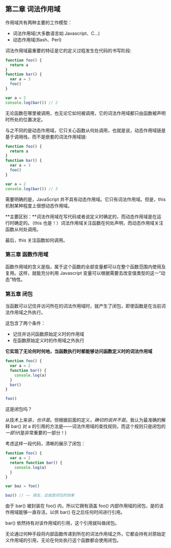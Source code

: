 
## 第二章 词法作用域
作用域共有两种主要的工作模型：
* 词法作用域(大多数语言如 Javascript、C...)
* 动态作用域(Bash、Perl)

词法作用域最重要的特征是它的定义过程发生在代码的书写阶段:
````js
function foo() {
  return a
}
function bar() {
  var a = 3
  foo()
}

var a = 2
console.log(bar()) // 2
````
无论函数在哪里被调用，也无论它如何被调用，它的词法作用域都只由函数被声明时所处的位置决定。

与之不同的是动态作用域，它只关心函数从何处调用，也就是说，动态作用域链是基于调用栈，而不是嵌套的词法作用域链:
````js
function foo() {
  return a
}
function bar() {
  var a = 3
  foo()
}

var a = 2
console.log(bar()) // 3
````

需要明确的是，JavaScript 并不具有动态作用域。它只有词法作用域。但是，this 机制某种程度上很想动态作用域。 

**主要区别：**词法作用域在写代码或者说定义时确定的，而动态作用域是在运行时确定的。（this 也是！）词法作用域关注函数在何处声明，而动态作用域关注函数从何处调用。

最后，this 关注函数如何调用。


### 第三章 函数作用域
函数作用域的含义是指，属于这个函数的全部变量都可以在整个函数范围内使用及复用。这样，就能充分利用 Javascript 变量可以根据需要去改变值类型的这一“动态”特性。


### 第五章 闭包
当函数可以记住并访问所在的词法作用域时，就产生了闭包，即使函数是在当前词法作用域之外执行。

这包含了两个条件：
* 记住并访问函数原始定义时的作用域
* 在函数原始定义时的作用域之外执行

**它实现了无论何时何地，当函数执行时都能够访问函数定义时的词法作用域**

````js
function foo() {
  var a = 2
  function bar() {
    console.log(a)
  }
  bar()
}

foo()
````
这是闭包吗？

从技术上来讲，*也许是*。但根据前面的定义，*确切的说并不是*。我认为最准确的解释 bar() 对 a 的引用的方法是——词法作用域的查找规则，而这个规则只是闭包的*一部分*(是非常重要的一部分！)

考虑这样一段代码，清晰的展示了闭包：
````js
function foo() {
  var a = 2
  return function bar() {
    console.log(a)
  }
}

var baz = foo()

baz() // —— 朋友，这就是闭包的效果
````
由于 bar() 被封装在 foo() 内，所以它拥有涵盖 foo() 内部作用域的闭包，是的该作用域能够一直存活，以供 bar() 在之后任何时间进行引用。

bar() 依然持有对该作用域的引用，这个引用就叫做闭包。

无论通过何种手段将内部函数传递到所在的词法作用域之外，它都会持有对原始定义作用域的引用，无论在何处执行这个函数都会使用闭包。




